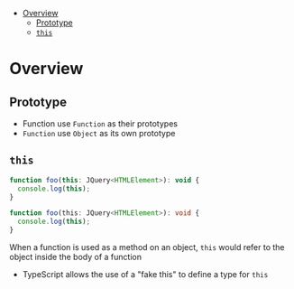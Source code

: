 - [Overview](#overview)
  - [Prototype](#prototype)
  - [`this`](#this)

# Overview

## Prototype

- Function use `Function` as their prototypes
- `Function` use `Object` as its own prototype

## `this`

```js
function foo(this: JQuery<HTMLElement>): void {
  console.log(this);
}
```

```ts
function foo(this: JQuery<HTMLElement>): void {
  console.log(this);
}
```

When a function is used as a method on an object, `this` would refer to the
object inside the body of a function

- TypeScript allows the use of a "fake this" to define a type for `this`
